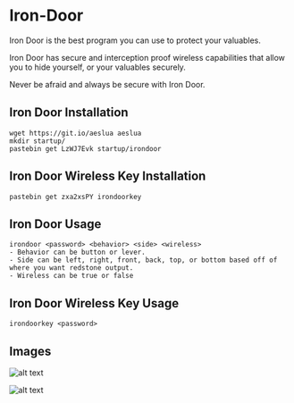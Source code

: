 # Iron-Door
Iron Door is the best program you can use to protect your valuables. 

Iron Door has secure and interception proof wireless capabilities that allow you to hide yourself, or your valuables securely.

Never be afraid and always be secure with Iron Door.

## Iron Door Installation
```
wget https://git.io/aeslua aeslua
mkdir startup/
pastebin get LzWJ7Evk startup/irondoor
```

## Iron Door Wireless Key Installation
```
pastebin get zxa2xsPY irondoorkey
```

## Iron Door Usage
```
irondoor <password> <behavior> <side> <wireless>
- Behavior can be button or lever.
- Side can be left, right, front, back, top, or bottom based off of where you want redstone output.
- Wireless can be true or false
```

## Iron Door Wireless Key Usage
```
irondoorkey <password>
```

## Images

![alt text](https://github.com/sunset-developer/Iron-Door/blob/master/images/irondoorimg.PNG)

![alt text](https://github.com/sunset-developer/Iron-Door/blob/master/images/img2.PNG)